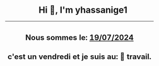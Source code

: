 <h1 align='center'>Hi 👋, I'm yhassanige1</h1>
<div align='center'>

|<h2 align='center'>Nous sommes le: <u>19/07/2024</u></h2><h2 align='center'>c'est un vendredi et je suis au: 🏢 travail.</h2>|
|---
</div>